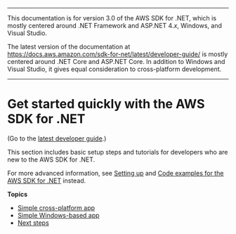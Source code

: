 --------

This documentation is for version 3\.0 of the AWS SDK for \.NET, which is mostly centered around \.NET Framework and ASP\.NET 4\.*x*, Windows, and Visual Studio\.

The latest version of the documentation at [https://docs\.aws\.amazon\.com/sdk\-for\-net/latest/developer\-guide/](../../latest/developer-guide/welcome.html) is mostly centered around \.NET Core and ASP\.NET Core\. In addition to Windows and Visual Studio, it gives equal consideration to cross\-platform development\.

--------

# Get started quickly with the AWS SDK for \.NET<a name="quick-start"></a>

\(Go to the [latest developer guide](https://docs.aws.amazon.com/sdk-for-net/latest/developer-guide/quick-start.html)\.\)

This section includes basic setup steps and tutorials for developers who are new to the AWS SDK for \.NET\.

For more advanced information, see [Setting up](net-dg-setup.md) and [Code examples for the AWS SDK for \.NET](tutorials-examples.md) instead\.

**Topics**
+ [Simple cross\-platform app](quick-start-s3-1-cross.md)
+ [Simple Windows\-based app](quick-start-s3-1-winvs.md)
+ [Next steps](quick-start-next-steps.md)